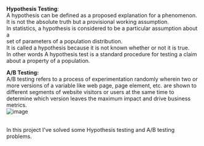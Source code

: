 **Hypothesis Testing**: <br>
A hypothesis can be defined as a proposed explanation for a phenomenon. It is 
not the absolute truth but a provisional working assumption. <br>
In statistics, a hypothesis is considered to be a particular assumption about a   
set of parameters of a population distribution. <br>
It is called a hypothesis because it is not known whether or not it is true. <br>
In other words A hypothesis test is a standard procedure for testing a 
claim about a property of a population. <br>


**A/B Testing:** <br>
A/B testing refers to a process of experimentation randomly wherein two or more versions of a variable like web page, page element, etc. are shown to different segments of website visitors or users at the same time to determine which version leaves the maximum impact and drive business metrics.<br>
![image](https://github.com/user-attachments/assets/737d2f2b-36ae-4f18-ac14-62d03bb7df96) <br><br>

In this project I've solved some Hypothesis testing and A/B testing problems.
